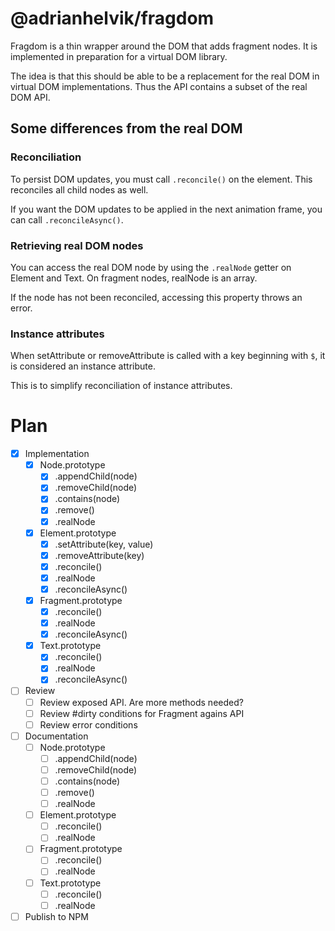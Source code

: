 # @adrianhelvik/fragdom
Fragdom is a thin wrapper around the DOM that adds fragment nodes.
It is implemented in preparation for a virtual DOM library.

The idea is that this should be able to be a replacement for the
real DOM in virtual DOM implementations. Thus the API contains a subset
of the real DOM API.

## Some differences from the real DOM

### Reconciliation
To persist DOM updates, you must call `.reconcile()` on the element.
This reconciles all child nodes as well.

If you want the DOM updates to be applied in the next animation frame,
you can call `.reconcileAsync()`.

### Retrieving real DOM nodes
You can access the real DOM node by using the `.realNode` getter on
Element and Text. On fragment nodes, realNode is an array.

If the node has not been reconciled, accessing this property throws
an error.

### Instance attributes
When setAttribute or removeAttribute is called with a key
beginning with `$`, it is considered an instance attribute.

This is to simplify reconciliation of instance attributes.

# Plan
- [x] Implementation
  - [x] Node.prototype
    - [x] .appendChild(node)
    - [x] .removeChild(node)
    - [x] .contains(node)
    - [x] .remove()
    - [x] .realNode
  - [x] Element.prototype
    - [x] .setAttribute(key, value)
    - [x] .removeAttribute(key)
    - [x] .reconcile()
    - [x] .realNode
    - [x] .reconcileAsync()
  - [x] Fragment.prototype
    - [x] .reconcile()
    - [x] .realNode
    - [x] .reconcileAsync()
  - [x] Text.prototype
    - [x] .reconcile()
    - [x] .realNode
    - [x] .reconcileAsync()
- [ ] Review
  - [ ] Review exposed API. Are more methods needed?
  - [ ] Review #dirty conditions for Fragment agains API
  - [ ] Review error conditions
- [ ] Documentation
  - [ ] Node.prototype
    - [ ] .appendChild(node)
    - [ ] .removeChild(node)
    - [ ] .contains(node)
    - [ ] .remove()
    - [ ] .realNode
  - [ ] Element.prototype
    - [ ] .reconcile()
    - [ ] .realNode
  - [ ] Fragment.prototype
    - [ ] .reconcile()
    - [ ] .realNode
  - [ ] Text.prototype
    - [ ] .reconcile()
    - [ ] .realNode
- [ ] Publish to NPM
